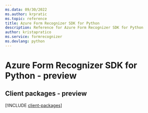 ```yaml
---
ms.data: 09/30/2022
ms.author: krpratic
ms.topic: reference
title: Azure Form Recognizer SDK for Python
description: Reference for Azure Form Recognizer SDK for Python
author: kristapratico
ms.service: formrecognizer
ms.devlang: python
---
```

# Azure Form Recognizer SDK for Python - preview

## Client packages - preview
[!INCLUDE [client-packages](form-recognizer-client-index.md)]